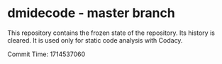 # dmidecode - master branch

This repository contains the frozen state of the repository.
Its history is cleared. It is used only for static code
analysis with Codacy.

Commit Time: 1714537060